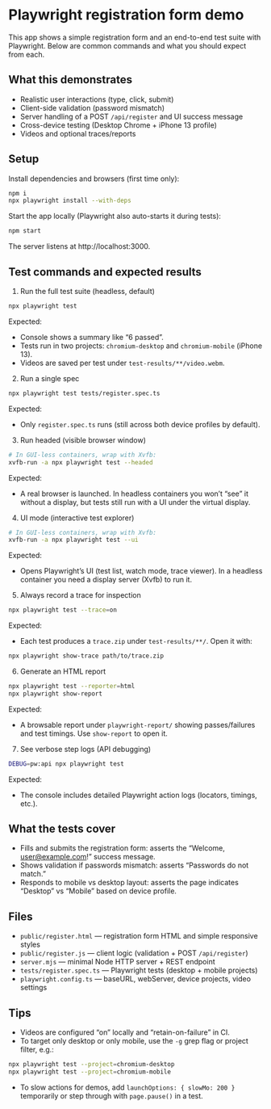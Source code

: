 # Playwright registration form demo

This app shows a simple registration form and an end-to-end test suite with Playwright. Below are common commands and what you should expect from each.

## What this demonstrates
- Realistic user interactions (type, click, submit)
- Client-side validation (password mismatch)
- Server handling of a POST `/api/register` and UI success message
- Cross-device testing (Desktop Chrome + iPhone 13 profile)
- Videos and optional traces/reports

## Setup

Install dependencies and browsers (first time only):

```bash
npm i
npx playwright install --with-deps
```

Start the app locally (Playwright also auto-starts it during tests):

```bash
npm start
```

The server listens at http://localhost:3000.

## Test commands and expected results

1) Run the full test suite (headless, default)

```bash
npx playwright test
```

Expected:
- Console shows a summary like “6 passed”.
- Tests run in two projects: `chromium-desktop` and `chromium-mobile` (iPhone 13).
- Videos are saved per test under `test-results/**/video.webm`.

2) Run a single spec

```bash
npx playwright test tests/register.spec.ts
```

Expected:
- Only `register.spec.ts` runs (still across both device profiles by default).

3) Run headed (visible browser window)

```bash
# In GUI-less containers, wrap with Xvfb:
xvfb-run -a npx playwright test --headed
```

Expected:
- A real browser is launched. In headless containers you won’t “see” it without a display, but tests still run with a UI under the virtual display.

4) UI mode (interactive test explorer)

```bash
# In GUI-less containers, wrap with Xvfb:
xvfb-run -a npx playwright test --ui
```

Expected:
- Opens Playwright’s UI (test list, watch mode, trace viewer). In a headless container you need a display server (Xvfb) to run it.

5) Always record a trace for inspection

```bash
npx playwright test --trace=on
```

Expected:
- Each test produces a `trace.zip` under `test-results/**/`. Open it with:

```bash
npx playwright show-trace path/to/trace.zip
```

6) Generate an HTML report

```bash
npx playwright test --reporter=html
npx playwright show-report
```

Expected:
- A browsable report under `playwright-report/` showing passes/failures and test timings. Use `show-report` to open it.

7) See verbose step logs (API debugging)

```bash
DEBUG=pw:api npx playwright test
```

Expected:
- The console includes detailed Playwright action logs (locators, timings, etc.).

## What the tests cover

- Fills and submits the registration form: asserts the “Welcome, user@example.com!” success message.
- Shows validation if passwords mismatch: asserts “Passwords do not match.”
- Responds to mobile vs desktop layout: asserts the page indicates “Desktop” vs “Mobile” based on device profile.

## Files
- `public/register.html` — registration form HTML and simple responsive styles
- `public/register.js` — client logic (validation + POST `/api/register`)
- `server.mjs` — minimal Node HTTP server + REST endpoint
- `tests/register.spec.ts` — Playwright tests (desktop + mobile projects)
- `playwright.config.ts` — baseURL, webServer, device projects, video settings

## Tips
- Videos are configured “on” locally and “retain-on-failure” in CI.
- To target only desktop or only mobile, use the `-g` grep flag or project filter, e.g.:

```bash
npx playwright test --project=chromium-desktop
npx playwright test --project=chromium-mobile
```

- To slow actions for demos, add `launchOptions: { slowMo: 200 }` temporarily or step through with `page.pause()` in a test.
